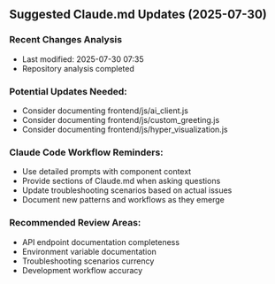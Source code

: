 
## Suggested Claude.md Updates (2025-07-30)

### Recent Changes Analysis
- Last modified: 2025-07-30 07:35
- Repository analysis completed

### Potential Updates Needed:
- Consider documenting frontend/js/ai_client.js
- Consider documenting frontend/js/custom_greeting.js
- Consider documenting frontend/js/hyper_visualization.js

### Claude Code Workflow Reminders:
- Use detailed prompts with component context
- Provide sections of Claude.md when asking questions
- Update troubleshooting scenarios based on actual issues
- Document new patterns and workflows as they emerge

### Recommended Review Areas:
- API endpoint documentation completeness
- Environment variable documentation
- Troubleshooting scenarios currency
- Development workflow accuracy
